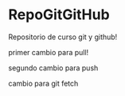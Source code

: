 # RepoGitGitHub

Repositorio de curso git y github!

 primer cambio para pull!

 segundo cambio para push 

 cambio para git fetch
